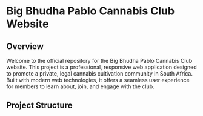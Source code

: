 # Big Bhudha Pablo Cannabis Club Website

## Overview
Welcome to the official repository for the Big Bhudha Pablo Cannabis Club website. This project is a professional, responsive web application designed to promote a private, legal cannabis cultivation community in South Africa. Built with modern web technologies, it offers a seamless user experience for members to learn about, join, and engage with the club.

## Project Structure

